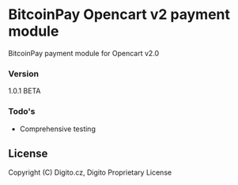 # BitcoinPay Opencart v2 payment module

BitcoinPay payment module for Opencart v2.0

### Version
1.0.1 BETA

### Todo's

 - Comprehensive testing

License
----

Copyright (C) Digito.cz, Digito Proprietary License